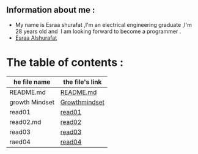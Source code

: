 
## Information about me :
- My name is Esraa shurafat ,I'm an electrical engineering graduate ,I'm 28 years old and  I am looking forward to become a programmer . 
- [Esraa Alshurafat ](https://github.com/EsraaShurafat)


# The table of contents :






|  he file name  | the file's link |
| --- | ----------- |
| README.md | [README.md ](https://esraashurafat.github.io/reading-notes/)   |
| growth Mindset | [Growthmindset ](https://esraashurafat.github.io/reading-notes/mindset)   |
| read01 | [read01](https://esraashurafat.github.io/reading-notes/read01) |
| read02.md | [read02](https://esraashurafat.github.io/reading-notes/read02) |
| read03 | [read03](https://esraashurafat.github.io/reading-notes/read03) |
|  raed04  | [read04](https://esraashurafat.github.io/reading-notes/read04) |